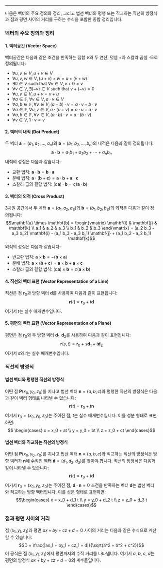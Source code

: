 
---
다음은 벡터의 주요 정의와 정리, 그리고 법선 벡터와 평행 또는 직교하는 직선의 방정식과 점과 평면 사이의 거리를 구하는 수식을 포함한 종합 정리입니다.

### 벡터의 주요 정의와 정리

#### 1. 벡터공간 (Vector Space)
벡터공간은 다음과 같은 조건을 만족하는 집합 $V$와 두 연산, 덧셈 $+$과 스칼라 곱셈 $\cdot$으로 정의됩니다:
- $\forall u, v \in V, u + v \in V$
- $\forall u, v, w \in V, (u + v) + w = u + (v + w)$
- $\exists 0 \in V$ such that $\forall v \in V, v + 0 = v$
- $\forall v \in V, \exists (-v) \in V$ such that $v + (-v) = 0$
- $\forall u, v \in V, u + v = v + u$
- $\forall a \in \mathbb{F}, \forall v \in V, a \cdot v \in V$
- $\forall a, b \in \mathbb{F}, \forall v \in V, (a + b) \cdot v = a \cdot v + b \cdot v$
- $\forall a \in \mathbb{F}, \forall u, v \in V, a \cdot (u + v) = a \cdot u + a \cdot v$
- $\forall a, b \in \mathbb{F}, \forall v \in V, (a \cdot b) \cdot v = a \cdot (b \cdot v)$
- $\forall v \in V, 1 \cdot v = v$

#### 2. 벡터의 내적 (Dot Product)
두 벡터 $\mathbf{a} = (a_1, a_2, \ldots, a_n)$와 $\mathbf{b} = (b_1, b_2, \ldots, b_n)$의 내적은 다음과 같이 정의됩니다:
$$\mathbf{a} \cdot \mathbf{b} = a_1 b_1 + a_2 b_2 + \cdots + a_n b_n$$
내적의 성질은 다음과 같습니다:
- 교환 법칙: $\mathbf{a} \cdot \mathbf{b} = \mathbf{b} \cdot \mathbf{a}$
- 분배 법칙: $\mathbf{a} \cdot (\mathbf{b} + \mathbf{c}) = \mathbf{a} \cdot \mathbf{b} + \mathbf{a} \cdot \mathbf{c}$
- 스칼라 곱의 결합 법칙: $(c \mathbf{a}) \cdot \mathbf{b} = c (\mathbf{a} \cdot \mathbf{b})$

#### 3. 벡터의 외적 (Cross Product)
3차원 공간에서 두 벡터 $\mathbf{a} = (a_1, a_2, a_3)$와 $\mathbf{b} = (b_1, b_2, b_3)$의 외적은 다음과 같이 정의됩니다:
$$\mathbf{a} \times \mathbf{b} = \begin{vmatrix}
\mathbf{i} & \mathbf{j} & \mathbf{k} \\
a_1 & a_2 & a_3 \\
b_1 & b_2 & b_3
\end{vmatrix}
= (a_2 b_3 - a_3 b_2) \mathbf{i} - (a_1 b_3 - a_3 b_1) \mathbf{j} + (a_1 b_2 - a_2 b_1) \mathbf{k}$$
외적의 성질은 다음과 같습니다:
- 반교환 법칙: $\mathbf{a} \times \mathbf{b} = -(\mathbf{b} \times \mathbf{a})$
- 분배 법칙: $\mathbf{a} \times (\mathbf{b} + \mathbf{c}) = \mathbf{a} \times \mathbf{b} + \mathbf{a} \times \mathbf{c}$
- 스칼라 곱의 결합 법칙: $(c \mathbf{a}) \times \mathbf{b} = c (\mathbf{a} \times \mathbf{b})$

#### 4. 직선의 벡터 표현 (Vector Representation of a Line)
직선은 점 $\mathbf{r}_0$과 방향 벡터 $\mathbf{d}$를 사용하여 다음과 같이 표현됩니다:
$$\mathbf{r}(t) = \mathbf{r}_0 + t \mathbf{d}$$
여기서 $t$는 실수 매개변수입니다.

#### 5. 평면의 벡터 표현 (Vector Representation of a Plane)
평면은 점 $\mathbf{r}_0$와 두 방향 벡터 $\mathbf{d}_1, \mathbf{d}_2$를 사용하여 다음과 같이 표현됩니다:
$$\mathbf{r}(s, t) = \mathbf{r}_0 + s \mathbf{d}_1 + t \mathbf{d}_2$$
여기서 $s$와 $t$는 실수 매개변수입니다.

### 직선의 방정식

#### 법선 벡터와 평행한 직선의 방정식
어떤 점 $\mathbf{P}(x_0, y_0, z_0)$를 지나고 법선 벡터 $\mathbf{n} = (a, b, c)$와 평행한 직선의 방정식은 다음과 같이 벡터 형태로 나타낼 수 있습니다:
$$\mathbf{r}(t) = \mathbf{r}_0 + t \mathbf{n}$$
여기서 $\mathbf{r}_0 = (x_0, y_0, z_0)$는 주어진 점, $t$는 실수 매개변수입니다. 이를 성분 형태로 표현하면:
$$ \begin{cases}
x = x_0 + at \\
y = y_0 + bt \\
z = z_0 + ct
\end{cases}$$

#### 법선 벡터와 직교하는 직선의 방정식
어떤 점 $\mathbf{P}(x_0, y_0, z_0)$를 지나고 법선 벡터 $\mathbf{n} = (a, b, c)$와 직교하는 직선의 방정식은 방향 벡터가 $\mathbf{n}$에 수직인 벡터 $\mathbf{d} = (d_1, d_2, d_3)$를 찾아야 합니다. 직선의 방정식은 다음과 같이 나타낼 수 있습니다:
$$\mathbf{r}(t) = \mathbf{r}_0 + t \mathbf{d}$$
여기서 $\mathbf{r}_0 = (x_0, y_0, z_0)$는 주어진 점, $\mathbf{d} \cdot \mathbf{n} = 0$ 조건을 만족하는 벡터 $\mathbf{d}$는 법선 벡터와 직교하는 방향 벡터입니다. 이를 성분 형태로 표현하면:
$$\begin{cases}
x = x_0 + d_1 t \\
y = y_0 + d_2 t \\
z = z_0 + d_3 t
\end{cases}$$

### 점과 평면 사이의 거리
점 $(x_1, y_1, z_1)$과 평면 $ax + by + cz + d = 0$ 사이의 거리는 다음과 같은 수식으로 계산할 수 있습니다:
$$D = \frac{|ax_1 + by_1 + cz_1 + d|}{\sqrt{a^2 + b^2 + c^2}}$$
이 공식은 점 $(x_1, y_1, z_1)$에서 평면까지의 수직 거리를 나타냅니다. 여기서 $a$, $b$, $c$, $d$는 평면의 방정식 $ax + by + cz + d = 0$의 계수들입니다.